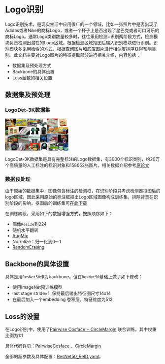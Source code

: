 # Logo识别

 Logo识别技术，是现实生活中应用很广的一个领域，比如一张照片中是否出现了Adidas或者Nike的商标Logo，或者一个杯子上是否出现了星巴克或者可口可乐的商标Logo。通常Logo类别数量较多时，往往采用检测+识别两阶段方式，检测模块负责检测出潜在的Logo区域，根据检测区域抠图后输入识别模块进行识别。识别模块多采用检索的方式，根据查询图片和底库图片进行相似度排序获得预测类别。此文档主要对Logo图片的特征提取部分进行相关介绍，内容包括：

-  数据集及预处理方式
-  Backbone的具体设置
-  Loss函数的相关设置

## 数据集及预处理

### LogoDet-3K数据集

<img src="../../images/logo/logodet3k.jpg" alt="logodet3k" style="zoom:20%;" />

LogoDet-3K数据集是具有完整标注的Logo数据集，有3000个标识类别，约20万个高质量的人工标注的标识对象和158652张图片。相关数据介绍参考[原论文](https://arxiv.org/abs/2008.05359)

### 数据预处理

由于原始的数据集中，图像包含标注的检测框，在识别阶段只考虑检测器抠图后的logo区域，因此采用原始的标注框抠出Logo区域图像构成训练集，排除背景在识别阶段的影响。抠图后的训练集可[在此下载](https://arxiv.org/abs/2008.05359)

在训练阶段，采用如下的数据增强方式，按照顺序如下：

- 图像`Resize`到224 
- 随机水平翻转
- [AugMix](https://arxiv.org/abs/1912.02781v1)
- Normlize：归一化到0～1
- [RandomErasing](https://arxiv.org/pdf/1708.04896v2.pdf)

## Backbone的具体设置

具体是用`ResNet50`作为backbone，但在`ResNet50`基础上做了如下修改：

- 使用ImageNet预训练模型
- last stage stride=1, 保持最后输出特征图尺寸14x14
- 在最后加入一个embedding 卷积层，特征维度为512

## Loss的设置

在Logo识别中，使用了[Pairwise Cosface + CircleMargin](https://arxiv.org/abs/2002.10857) 联合训练，其中权重比例为1:1

具体代码详见：[PairwiseCosface](../../../ppcls/loss/pairwisecosface.py) 、[CircleMargin](../../../ppcls/arch/gears/circlemargin.py)



全部的超参数及具体配置：[ResNet50_ReID.yaml](../../../ppcls/configs/Logo/ResNet50_ReID.yaml)。
